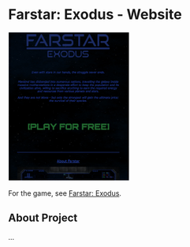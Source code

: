 # Farstar: Exodus - Website  
  
![preview](fs_preview.png)  
  
For the game, see [Farstar: Exodus](https://github.com/Dark-Gran/Farstar-Exodus).  
  
  
## About Project  
  
...  
  
